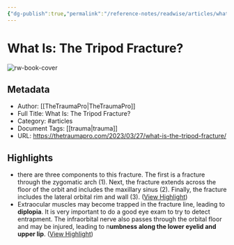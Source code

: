 ```yaml
---
{"dg-publish":true,"permalink":"/reference-notes/readwise/articles/what-is-the-tripod-fracture/"}
---
```


# What Is: The Tripod Fracture?

![rw-book-cover](https://readwise-assets.s3.amazonaws.com/static/images/article4.6bc1851654a0.png)

## Metadata
- Author: [[TheTraumaPro\|TheTraumaPro]]
- Full Title: What Is: The Tripod Fracture?
- Category: #articles
- Document Tags: [[trauma\|trauma]] 
- URL: https://thetraumapro.com/2023/03/27/what-is-the-tripod-fracture/

## Highlights
- there are three components to this fracture. The first is a fracture through the zygomatic arch (1). Next, the fracture extends across the floor of the orbit and includes the maxillary sinus (2). Finally, the fracture includes the lateral orbital rim and wall (3). ([View Highlight](https://read.readwise.io/read/01gwmm4t4gwwkqexd7bw01knq8))
- Extraocular muscles may become trapped in the fracture line, leading to **diplopia**. It is very important to do a good eye exam to try to detect entrapment. The infraorbital nerve also passes through the orbital floor and may be injured, leading to n**umbness along the lower eyelid and upper lip**. ([View Highlight](https://read.readwise.io/read/01gwmm5r5hkkjzjt1dg9srjznd))
